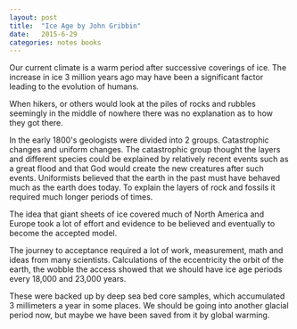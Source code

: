 ```yaml
---
layout: post
title:  "Ice Age by John Gribbin"
date:   2015-6-29
categories: notes books
---
```


Our current climate is a warm period after successive coverings of ice. The increase in ice 3 million years ago may have been a significant factor leading to the evolution of humans. 

When hikers, or others would look at the piles of rocks and rubbles seemingly in the middle of nowhere there was no explanation as to how they got there.

In the early 1800's geologists were divided into 2 groups.  Catastrophic changes and uniform changes. The catastrophic group thought the layers and different species could be explained by relatively recent events such as a great flood and that God would create the new creatures after such events. Uniformists believed that the earth in the past must have behaved much as the earth does today. To explain the layers of rock and fossils it required much longer periods of times.

The idea that giant sheets of ice covered much of North America and Europe took a lot of effort and evidence to be believed and eventually to become the accepted model.

The journey to acceptance required a lot of work, measurement, math and ideas from many scientists.
Calculations of the eccentricity the orbit of the earth, the wobble the access showed that we should have ice age periods every 18,000 and 23,000 years.

These were backed up by deep sea bed core samples, which accumulated 3 millimeters a year in some places.
We should be going into another glacial period now, but maybe we have been saved from it by global warming.

